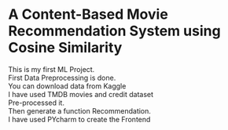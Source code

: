<h1> A Content-Based Movie Recommendation System using Cosine Similarity </h1>


This is my first ML Project. <br>
First Data Preprocessing is done.<br>
You can download data from Kaggle <br>
I have used TMDB movies and credit dataset <br>
Pre-processed it.<br>
Then generate a function Recommendation.<br>
I have used PYcharm to create the Frontend

